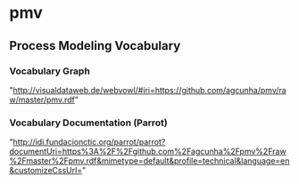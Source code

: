 # pmv
Process Modeling Vocabulary
-------------

### Vocabulary Graph

"http://visualdataweb.de/webvowl/#iri=https://github.com/agcunha/pmv/raw/master/pmv.rdf"

### Vocabulary Documentation (Parrot)
"http://idi.fundacionctic.org/parrot/parrot?documentUri=https%3A%2F%2Fgithub.com%2Fagcunha%2Fpmv%2Fraw%2Fmaster%2Fpmv.rdf&mimetype=default&profile=technical&language=en&customizeCssUrl="

 
